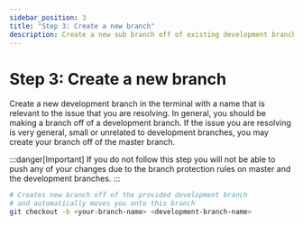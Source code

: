 ```yaml
---
sidebar_position: 3
title: "Step 3: Create a new branch"
description: Create a new sub branch off of existing development branches
---
```


# Step 3: Create a new branch

Create a new development branch in the terminal with a name that is relevant to the issue that you are resolving. In general, you should be making a branch off of a development branch. If the issue you are resolving is very general, small or unrelated to development branches, you may create your branch off of the master branch. 

:::danger[Important]
If you do not follow this step you will not be able to push any of your changes due to the branch protection rules on master and the development branches.
:::


```bash
# Creates new branch off of the provided development branch
# and automatically moves you onto this branch
git checkout -b <your-branch-name> <development-branch-name> 
```
